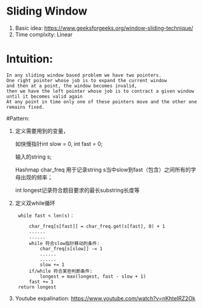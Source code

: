 # **Sliding Window**
1. Basic idea: https://www.geeksforgeeks.org/window-sliding-technique/
2. Time complxity: Linear 
# Intuition:
    In any sliding window based problem we have two pointers. 
    One right pointer whose job is to expand the current window 
    and then at a point, the window becomes invalid, 
    then we have the left pointer whose job is to contract a given window until it becomes valid again
    At any point in time only one of these pointers move and the other one remains fixed.
#Pattern:
1. 定义需要用到的变量，

    如快慢指针int slow = 0, int fast = 0; 
    
    输入的string s; 
    
    Hashmap char_freq 用于记录string s当中slow到fast（包含）之间所有的字母出现的频率；
    
    int longest记录符合题目要求的最长substring长度等

2. 定义双while循环

        while fast < len(s)：
        
            char_freq[s[fast]] = char_freq.get(s[fast], 0) + 1
            ......
            ......
            while 符合slow指针移动的条件:
                char_freq[s[slow]] -= 1
                ......
                ......
                slow += 1
            if/while 符合某些判断条件:
                longest = max(longest, fast - slow + 1)
            fast += 1
        return longest

3. Youtube expalination: https://www.youtube.com/watch?v=nKhteIRZ2Ok
